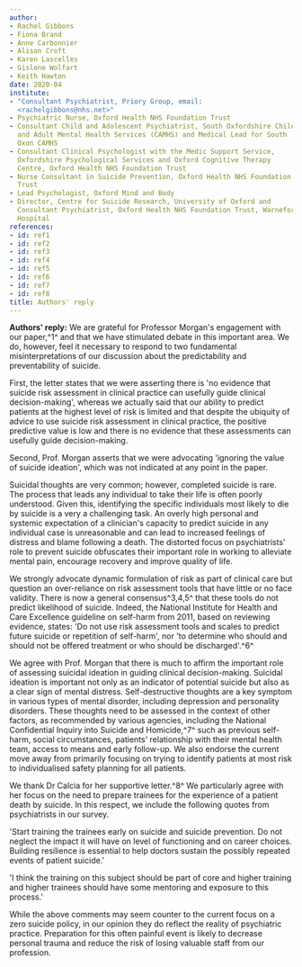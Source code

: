 ```yaml
---
author:
- Rachel Gibbons
- Fiona Brand
- Anne Carbonnier
- Alison Croft
- Karen Lascelles
- Gislene Wolfart
- Keith Hawton
date: 2020-04
institute:
- "Consultant Psychiatrist, Priory Group, email:
  <rachelgibbons@nhs.net>"
- Psychiatric Nurse, Oxford Health NHS Foundation Trust
- Consultant Child and Adolescent Psychiatrist, South Oxfordshire Child
  and Adult Mental Health Services (CAMHS) and Medical Lead for South
  Oxon CAMHS
- Consultant Clinical Psychologist with the Medic Support Service,
  Oxfordshire Psychological Services and Oxford Cognitive Therapy
  Centre, Oxford Health NHS Foundation Trust
- Nurse Consultant in Suicide Prevention, Oxford Health NHS Foundation
  Trust
- Lead Psychologist, Oxford Mind and Body
- Director, Centre for Suicide Research, University of Oxford and
  Consultant Psychiatrist, Oxford Health NHS Foundation Trust, Warneford
  Hospital
references:
- id: ref1
- id: ref2
- id: ref3
- id: ref4
- id: ref5
- id: ref6
- id: ref7
- id: ref8
title: Authors' reply
---
```


**Authors' reply:** We are grateful for Professor Morgan\'s engagement
with our paper,^1^ and that we have stimulated debate in this important
area. We do, however, feel it necessary to respond to two fundamental
misinterpretations of our discussion about the predictability and
preventability of suicide.

First, the letter states that we were asserting there is 'no evidence
that suicide risk assessment in clinical practice can usefully guide
clinical decision-making', whereas we actually said that our ability to
predict patients at the highest level of risk is limited and that
despite the ubiquity of advice to use suicide risk assessment in
clinical practice, the positive predictive value is low and there is no
evidence that these assessments can usefully guide decision-making.

Second, Prof. Morgan asserts that we were advocating 'ignoring the value
of suicide ideation', which was not indicated at any point in the paper.

Suicidal thoughts are very common; however, completed suicide is rare.
The process that leads any individual to take their life is often poorly
understood. Given this, identifying the specific individuals most likely
to die by suicide is a very a challenging task. An overly high personal
and systemic expectation of a clinician\'s capacity to predict suicide
in any individual case is unreasonable and can lead to increased
feelings of distress and blame following a death. The distorted focus on
psychiatrists' role to prevent suicide obfuscates their important role
in working to alleviate mental pain, encourage recovery and improve
quality of life.

We strongly advocate dynamic formulation of risk as part of clinical
care but question an over-reliance on risk assessment tools that have
little or no face validity. There is now a general consensus^3,4,5^ that
these tools do not predict likelihood of suicide. Indeed, the National
Institute for Health and Care Excellence guideline on self-harm from
2011, based on reviewing evidence, states: 'Do not use risk assessment
tools and scales to predict future suicide or repetition of self-harm',
nor 'to determine who should and should not be offered treatment or who
should be discharged'.^6^

We agree with Prof. Morgan that there is much to affirm the important
role of assessing suicidal ideation in guiding clinical decision-making.
Suicidal ideation is important not only as an indicator of potential
suicide but also as a clear sign of mental distress. Self-destructive
thoughts are a key symptom in various types of mental disorder,
including depression and personality disorders. These thoughts need to
be assessed in the context of other factors, as recommended by various
agencies, including the National Confidential Inquiry into Suicide and
Homicide,^7^ such as previous self-harm, social circumstances, patients'
relationship with their mental health team, access to means and early
follow-up. We also endorse the current move away from primarily focusing
on trying to identify patients at most risk to individualised safety
planning for all patients.

We thank Dr Calcia for her supportive letter.^8^ We particularly agree
with her focus on the need to prepare trainees for the experience of a
patient death by suicide. In this respect, we include the following
quotes from psychiatrists in our survey.

'Start training the trainees early on suicide and suicide prevention. Do
not neglect the impact it will have on level of functioning and on
career choices. Building resilience is essential to help doctors sustain
the possibly repeated events of patient suicide.'

'I think the training on this subject should be part of core and higher
training and higher trainees should have some mentoring and exposure to
this process.'

While the above comments may seem counter to the current focus on a zero
suicide policy, in our opinion they do reflect the reality of
psychiatric practice. Preparation for this often painful event is likely
to decrease personal trauma and reduce the risk of losing valuable staff
from our profession.
